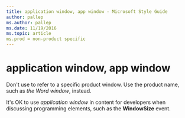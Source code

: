 ```yaml
---
title: application window, app window - Microsoft Style Guide
author: pallep
ms.author: pallep
ms.date: 11/19/2016
ms.topic: article
ms.prod = non-product specific
---
```


# application window, app window

Don't use to refer to a specific product window. Use the product name, such as *the Word window*, instead.

It's OK to use *application window* in content for developers when discussing programming elements, such as the **WindowSize** event.
